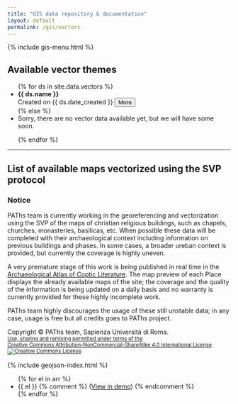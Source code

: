 ```yaml
---
title: "GIS data repository & documentation"
layout: default
permalink: /gis/vectors
---
```


{% include gis-menu.html %}
## Available vector themes

<ul class="list-group">
{% for ds in site.data.vectors %}

  <li class="list-group-item" id="{{ ds.name | downcase | replace: " ", "-"}}">
    <strong>{{ ds.name }}</strong>
    <br>Created on {{ ds.date_created }}
    <button class="btn btn-outline-info btn-sm toggle" data-toggletarget="more{{ forloop.index }}">
      More <i class="fas fa-chevron-down"></i>
    </button>
    <div id="more{{ forloop.index }}" style="display:none;" class="bg-light p-2">
      <strong>Description</strong>: {{ ds.description }}
      <br><strong>Language</strong>: {{ ds.lang }}
      {% if ds.epsg %}
      <strong><br>EPSG</strong>: <a href="http://epsg.io/{{ ds.epsg }}">{{ ds.epsg }}</a>{% endif %}
      <br><strong>Credits</strong>
      <ul>
        {% for a in ds.authors %}
        <li>
        {{ a.role }}: {{ a.name }}
        {% if a.email %}
          <a href="mailto:{{ a.email }}">{{ a.email }}</a>>
        {% endif %}
        {% if a.web %}
          <br><a href="{{ a.web }}">{{ a.web }}</a>
        {% endif %}
        </li>
        {% endfor %}
      </ul>
      <strong>License</strong>: {{ ds.license }}
      <br><strong>Copyright</strong>: {{ ds.copyright }}
      <br><strong>Availability</strong>:
      <ul>
        {% for f in ds.availability %}
        <li>
          <a href="{{ f[1] }}">{{ f[0] }}</a>
        </li>
        {% endfor %}
      </ul>
    </div>

  </li>
{% else %}

<li>Sorry, there are no vector data available yet, but we will have some soon.</li>

{% endfor %}
</ul>

---

## List of available maps vectorized using the SVP protocol

<div class="m-3 border p-3 bg-danger text-white">
  <h3>Notice</h3>
  <p>PAThs team is currently working in the georeferencing and vectorization using the SVP of the maps of christian religious buildings,
  such as chapels, churches, monasteries, basilicas, etc. When possible these data will be completed with their archaeological context
  including information on previous buildings and phases. In some cases, a broader ureban context is provided, but currently the coverage 
  is highly uneven.</p>
  <p>A very premature stage of this work is being published in real time in the 
  <a href="http://atlas.paths-erc.eu/" target="_blank" rel="noopener nofollow" class="text-white">Archaeological Atlas of Coptic Literature</a>.
  The map preview of each Place displays the already available maps of the site; the coverage and the quality of the information
  is being updated on a daily basis and no warranty is currently provided for these highly incomplete work.</p>

  <p>PAThs team highly discourages the usage of these still unstable data; in any case, usage is free but all credits goes to PAThs project.</p>
  <p class="border-top text-center">Copyright © PAThs team, Sapienza Università di Roma.<br><small><a rel="license" href="http://creativecommons.org/licenses/by-nc-sa/4.0/" class="text-white">Use, sharing and remixing permitted under terms of the<br>Creative Commons Attribution-NonCommercial-ShareAlike 4.0 International License<br><img alt="Creative Commons License" src="https://i.creativecommons.org/l/by-nc-sa/4.0/88x31.png" style="border-width: 0px;"></a></small></p>
</div>

{% include geojson-index.html %}
<ul>
{% for el in arr %}
  <li>{{ el }} {% comment %} (<a href="/gis/demo/#{{ el }}" target="_blank">View in demo</a>) {% endcomment %}</li>
{% endfor %}
</ul>
